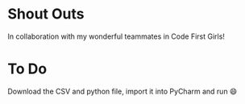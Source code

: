 # Shout Outs
In collaboration with my wonderful teammates in Code First Girls!

# To Do
Download the CSV and python file, import it into PyCharm and run :smile:
